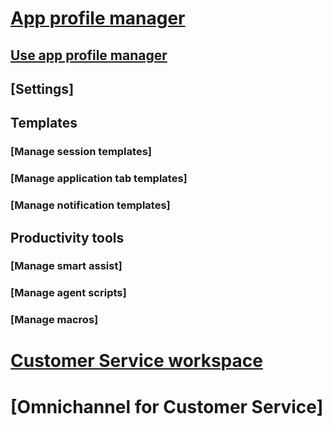 # [App profile manager](overview.md)
## [Use app profile manager](using-app-profile-manager.md)
## [Settings]
## Templates
### [Manage session templates]
### [Manage application tab templates]
### [Manage notification templates]
## Productivity tools
### [Manage smart assist]
### [Manage agent scripts]
### [Manage macros]

# [Customer Service workspace](customer-service/../../customer-service/csw-overview.md)
# [Omnichannel for Customer Service]